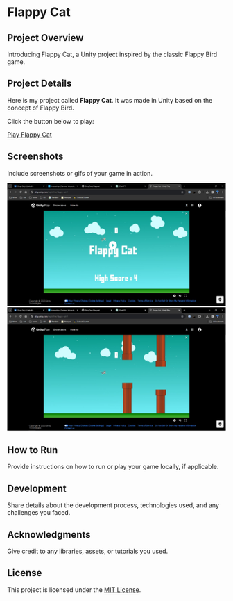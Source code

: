 # Flappy Cat

## Project Overview

Introducing Flappy Cat, a Unity project inspired by the classic Flappy Bird game.

## Project Details

Here is my project called **Flappy Cat**. It was made in Unity based on the concept of Flappy Bird.

Click the button below to play:

[Play Flappy Cat](https://play.unity.com/mg/other/flappy-cat-1)

## Screenshots

Include screenshots or gifs of your game in action.

![Flappy Cat Screenshot](/1.jpg)
![Flappy Cat Screenshot](/2.jpg)

## How to Run

Provide instructions on how to run or play your game locally, if applicable.

## Development

Share details about the development process, technologies used, and any challenges you faced.

## Acknowledgments

Give credit to any libraries, assets, or tutorials you used.

## License

This project is licensed under the [MIT License](LICENSE).
